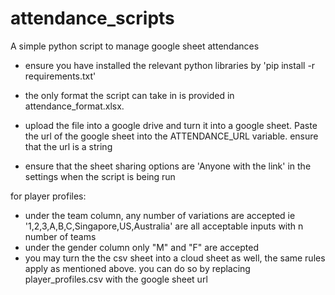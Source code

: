 # attendance_scripts
A simple python script to manage google sheet attendances

- ensure you have installed the relevant python libraries by 'pip install -r requirements.txt'

- the only format the script can take in is provided in attendance_format.xlsx. 
- upload the file into a google drive and turn it into a google sheet. Paste the url of the google sheet into the ATTENDANCE_URL variable. ensure that the url is a string
- ensure that the sheet sharing options are 'Anyone with the link' in the settings when the script is being run


for player profiles:
- under the team column, any number of variations are accepted 
ie '1,2,3,A,B,C,Singapore,US,Australia' are all acceptable inputs with n number of teams
- under the gender column only "M" and "F" are accepted 
- you may turn the the csv sheet into a cloud sheet as well, the same rules apply as mentioned above. you can do so by replacing player_profiles.csv with the google sheet url
